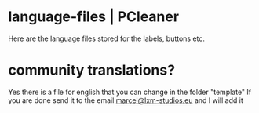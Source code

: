 # language-files | PCleaner
Here are the language files stored for the labels, buttons etc.

# community translations?
Yes there is a file for english that you can change in the folder "template"
If you are done send it to the email marcel@lxm-studios.eu and I will add it
